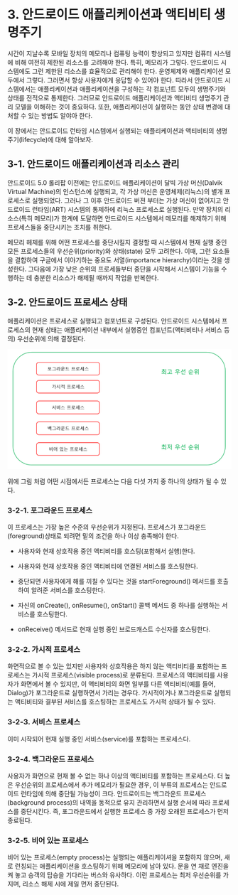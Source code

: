 # 3. 안드로이드 애플리케이션과 액티비티 생명주기

시간이 지날수록 모바일 장치의 메모리나 컴퓨팅 능력이 향상되고 있지만 컴퓨터 시스템에 비해 여전히 제한된 리소스를 고려해야 한다. 특히, 메모리가 그렇다. 안드로이드 시스템에도 그런 제한된 리소스를 효율적으로 관리해야 한다. 운영체제와 애플리케이션 모두에서 그렇다. 그러면서 항상 사용자에게 응답할 수 있어야 한다. 따라서 안드로이드 시스템에서는 애플리케이션과 애플리케이션을 구성하는 각 컴포넌트 모두의 생명주기와 상태를 전적으로 통제한다. 그러므로 안드로이드 애플리케이션과 액티비티 생명주기 관리 모델을 이해하는 것이 중요하다. 또한, 애플리케이션이 실행하는 동안 상태 변경에 대처할 수 있는 방법도 알야아 한다. 

이 장에서는 안드로이드 런타임 시스템에서 실행되는 애플리케이션과 액티비티의 생명주기(lifecycle)에 대해 알아보자.


## 3-1. 안드로이드 애플리케이션과 리소스 관리

안드로이드 5.0 롤리팝 이전에는 안드로이드 애플리케이션이 달빅 가상 머신(Dalvik Virtual Machine)의 인스턴스에 실행되고, 각 가상 머신은 운영체제(리눅스)의 별개 프로세스로 실행되었다. 그러나 그 이후 안드로이드 버젼 부터는 가상 머신이 없어지고 안드로이드 런타임(ART) 시스템의 통제하에 리눅스 프로세스로 실행된다. 만약 장치의 리소스(특히 메모리)가 한계에 도달하면 안드로이드 시스템에서 메모리를 해제하기 위해 프로세스들을 중단시키는 조치를 취한다.

메모리 헤제를 위해 어떤 프로세스를 중단시킬지 결정할 때 시스템에서 현재 실행 중인 모든 프로세스들의 우선순위(priority)와 상태(state) 모두 고려한다. 이때, 그런 요소들을 결합하여 구글에서 이야기하는 중요도 서열(importance hierarchy)이라는 것을 생성한다. 그다음에 가장 낮은 순위의 프로세들부터 중단을 시작해서 시스템이 기능을 수행하는 데 충분한 리소스가 해제될 때까지 작업을 반복한다.

## 3-2. 안드로이드 프로세스 상태

애플리케이션은 프로세스로 실행되고 컴포넌트로 구성된다. 안드로이드 시스템에서 프로세스의 현재 상태는 애플리케이션 내부에서 실행중인 컴포넌트(액티비티나 서비스 등의) 우선순위에 의해 결정된다.

![안드로이드 프로세스 상태](https://github.com/SeungYongSon/Gaining-Ground-To-Android/blob/master/3.%20Android%20Application%20%26%20Activity%20Lifecycle/image/ProcessState.png "안드로이드 프로세스 상태")

위에 그림 처럼 어떤 시점에서든 프로세스는 다음 다섯 가지 중 하나의 상태가 될 수 있다.

### 3-2-1. 포그라운드 프로세스

이 프로세스는 가장 높은 수준의 우선순위가 지정된다. 프로세스가 포그라운드(foreground)상태로 되려면 밑의 조건을 하나 이상 충족해야 한다.

* 사용자와 현재 상호작용 중인 액티비티를 호스팅(포함해서 실행)한다.

* 사용자와 현재 상호작용 중인 액티비티에 연결된 서비스를 호스팅한다.

* 중단되면 사용자에게 해를 끼칠 수 있다는 것을 startForeground() 메서드를 호출하여 알려준 서비스를 호스팅한다.

* 자신의 onCreate(), onResume(), onStart() 콜백 메서드 중 하나를 실행하는 서비스를 호스팅한다.

* onReceive() 메서드로 현재 실행 중인 브로드캐스트 수신자를 호스팅한다.

### 3-2-2. 가시적 프로세스

화면적으로 볼 수 있는 있지만 사용자와 상호작용은 하지 않는 액티비티를 포함하는 프로세스는 가시적 프로세스(visible process)로 분류된다. 프로세스의 액티비티를 사용자가 화면에서 볼 수 있지만, 이 액티비티의 화면 일부를 다른 액티비티(예를 들어, Dialog)가 포그라운드로 실행하면서 가리는 경우다. 가시적이거나 포그라운드로 실행되는 액티비티와 결부된 서비스를 호스팅하는 프로세스도 가시적 상태가 될 수 있다.

### 3-2-3. 서비스 프로세스

이미 시작되어 현재 실행 중인 서비스(service)를 포함하는 프로세스다.

### 3-2-4. 백그라운드 프로세스

사용자가 화면으로 현재 볼 수 없는 하나 이상의 액티비티를 포함하는 프로세스다. 더 높은 우선순위의 프로세스에서 추가 메모리가 필요한 경우, 이 부류의 프로세스는 안드로이드 런타임에 의해 중단될 가능성이 크다. 안드로이드는 백그라운드 프로세스(background process)의 내역을 동적으로 유지 관리하면서 실행 순서에 따라 프로세스를 중단시킨다. 즉, 포그라운드에서 실행한 프로세스 중 가장 오래된 프로세스가 먼저 종료된다.

### 3-2-5. 비어 있는 프로세스

비어 있는 프로세스(empty process)는 실행되는 애플리케이셔을 포함하지 않으며, 새로 런칭되는 애플리케이션을 호스팅하기 위해 메모리에 남아 있다. 문을 연 채로 엔진을 켜 놓고 승객의 탑승을 기다리는 버스와 유사하다. 이런 프로세스는 최저 우선순위를 가지며, 리소스 해제 시에 제일 먼저 중단된다.
